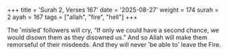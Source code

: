 +++
title = 'Surah 2, Verses 167'
date = '2025-08-27'
weight = 174
surah = 2
ayah = 167
tags = ["allah", "fire", "hell"]
+++

The ˹misled˺ followers will cry, “If only we could have a second chance, we would disown them as they disowned us.” And so Allah will make them remorseful of their misdeeds. And they will never ˹be able to˺ leave the Fire.
